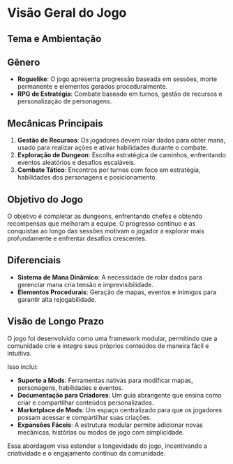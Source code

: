 # Visão Geral do Jogo

## Tema e Ambientação

## Gênero

- **Roguelike**: O jogo apresenta progressão baseada em sessões, morte permanente e elementos gerados proceduralmente.
- **RPG de Estratégia**: Combate baseado em turnos, gestão de recursos e personalização de personagens.

## Mecânicas Principais

1. **Gestão de Recursos**: Os jogadores devem rolar dados para obter mana, usado para realizar ações e ativar habilidades durante o combate.
2. **Exploração de Dungeon**: Escolha estratégica de caminhos, enfrentando eventos aleatórios e desafios escaláveis.
3. **Combate Tático**: Encontros por turnos com foco em estratégia, habilidades dos personagens e posicionamento.

## Objetivo do Jogo

O objetivo é completar as dungeons, enfrentando chefes e obtendo recompensas que melhoram a equipe. O progresso contínuo e as conquistas ao longo das sessões motivam o jogador a explorar mais profundamente e enfrentar desafios crescentes.

## Diferenciais

- **Sistema de Mana Dinâmico**: A necessidade de rolar dados para gerenciar mana cria tensão e imprevisibilidade.
- **Elementos Procedurais**: Geração de mapas, eventos e inimigos para garantir alta rejogabilidade.

## Visão de Longo Prazo

O jogo foi desenvolvido como uma framework modular, permitindo que a comunidade crie e integre seus próprios conteúdos de maneira fácil e intuitiva.

Isso inclui:

- **Suporte a Mods**: Ferramentas nativas para modificar mapas, personagens, habilidades e eventos.
- **Documentação para Criadores**: Um guia abrangente que ensina como criar e compartilhar conteúdos personalizados.
- **Marketplace de Mods**: Um espaço centralizado para que os jogadores possam acessar e compartilhar suas criações.
- **Expansões Fáceis**: A estrutura modular permite adicionar novas mecânicas, histórias ou modos de jogo com simplicidade.

Essa abordagem visa estender a longevidade do jogo, incentivando a criatividade e o engajamento contínuo da comunidade.
